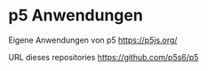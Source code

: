 # p5 Anwendungen

Eigene Anwendungen von p5 https://p5js.org/


URL dieses repositories https://github.com/p5s6/p5



